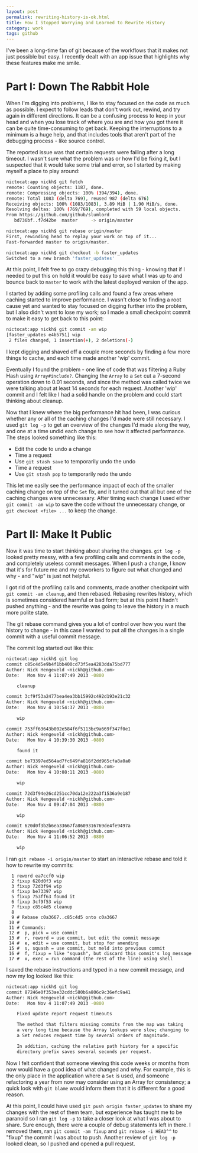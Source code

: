 ```yaml
---
layout: post
permalink: rewriting-history-is-ok.html
title: How I Stopped Worrying and Learned to Rewrite History
category: work
tags: github
---
```


I've been a long-time fan of git because of the workflows that it makes not just possible
but easy. I recently dealt with an app issue that highlights why these features make me
smile.

# Part I: Down The Rabbit Hole

When I'm digging into problems, I like to stay focused on the code as much as possible.
I expect to follow leads that don't work out, rewind, and try again in different directions. It can
be a confusing process to keep in your head and when you lose track of where you are and how you got
there it can be quite time-consuming to get back. Keeping the interruptions to a minimum is a huge
help, and that includes tools that aren't part of the debugging process - like source control.

The reported issue was that certain requests were failing after a long timeout. I wasn't
sure what the problem was or how I'd be fixing it, but I suspected that it would take some trial
and error, so I started by making myself a place to play around:

````sh
nictocat:app nickh$ git fetch
remote: Counting objects: 1187, done.
remote: Compressing objects: 100% (394/394), done.
remote: Total 1083 (delta 769), reused 987 (delta 676)
Receiving objects: 100% (1083/1083), 3.89 MiB | 1.90 MiB/s, done.
Resolving deltas: 100% (769/769), completed with 59 local objects.
From https://github.com/github/slumlord
   bd736bf..f7d42be  master     -> origin/master

nictocat:app nickh$ git rebase origin/master
First, rewinding head to replay your work on top of it...
Fast-forwarded master to origin/master.

nictocat:app nickh$ git checkout -b faster_updates
Switched to a new branch 'faster_updates'
````

At this point, I felt free to go crazy debugging this thing - knowing that if I needed to put
this on hold it would be easy to save what I was up to and bounce back to `master` to work with
the latest deployed version of the app.

I started by adding some profiling calls and found a few areas where caching started to improve
performance. I wasn't close to finding a root cause yet and wanted to stay focused on digging
further into the problem, but I also didn't want to lose my work; so I made a small checkpoint
commit to make it easy to get back to this point:

````sh
nictocat:app nickh$ git commit -am wip
[faster_updates e4b5751] wip
 2 files changed, 1 insertion(+), 2 deletions(-)
````

I kept digging and shaved off a couple more seconds by finding a few more things to cache, and
each time made another 'wip' commit.

Eventually I found the problem - one line of code that was filtering a Ruby Hash using `Array#include?`.
Changing the `Array` to a `Set` cut a 7-second operation down to 0.01 seconds, and since the method was
called twice we were talking about at least 14 seconds for each request. Another 'wip' commit and I
felt like I had a solid handle on the problem and could start thinking about cleanup.

Now that I knew where the big performance hit had been, I was curious whether any or all of the
caching changes I'd made were still necessary.  I used `git log -p` to get an overview of the
changes I'd made along the way, and one at a time undid each change to see how it affected
performance. The steps looked something like this:

* Edit the code to undo a change
* Time a request
* Use `git stash save` to temporarily undo the undo
* Time a request
* Use `git stash pop` to temporarily redo the undo

This let me easily see the performance impact of each of the smaller caching change on top of
the `Set` fix, and it turned out that all but one of the caching changes were unnecessary.
After timing each change I used either `git commit -am wip` to save the code without the
unnecessary change, or `git checkout <file> ...` to keep the change.

# Part II: Make It Public

Now it was time to start thinking about sharing the changes. `git log -p` looked pretty messy,
with a few profiling calls and comments in the code, and completely useless commit messages.
When I push a change, I know that it's for future me and my coworkers to figure out what changed
and why - and "wip" is just not helpful.

I got rid of the profiling calls and comments, made another checkpoint with `git commit -am cleanup`,
and then rebased. Rebasing rewrites history, which is sometimes considered harmful or bad form;
but at this point I hadn't pushed anything - and the rewrite was going to leave the history in a
much more polite state.

The git rebase command gives you a lot of control over how you want the
history to change - in this case I wanted to put all the changes in a single commit
with a useful commit message.

The commit log started out like this:

````sh
nictocat:app nickh$ git log
commit c85c4d5e9b4f1bb400cd73f5ea4283dda75bd777
Author: Nick Hengeveld <nickh@github.com>
Date:   Mon Nov 4 11:07:49 2013 -0800

    cleanup

commit 3cf9f53a2477bea4ea3bb15992c492d193e21c32
Author: Nick Hengeveld <nickh@github.com>
Date:   Mon Nov 4 10:54:37 2013 -0800

    wip

commit 753ff63643b002e584f6f5113bc9a669f347f0e1
Author: Nick Hengeveld <nickh@github.com>
Date:   Mon Nov 4 10:39:30 2013 -0800

    found it

commit be73397ed564ad7fc649fa816f2dd965cfa8a0a0
Author: Nick Hengeveld <nickh@github.com>
Date:   Mon Nov 4 10:08:11 2013 -0800

    wip

commit 72d3f94e26cd251cc70da12e222a3f1536a9e187
Author: Nick Hengeveld <nickh@github.com>
Date:   Mon Nov 4 09:47:04 2013 -0800

    wip

commit 620d0f3b2b6ea33667fa8609316769de4fe9497a
Author: Nick Hengeveld <nickh@github.com>
Date:   Mon Nov 4 11:06:52 2013 -0800

    wip
````

I ran `git rebase -i origin/master` to start an interactive rebase and told it how to rewrite my
commits:

````
  1 reword ea7ccf0 wip
  2 fixup 620d0f3 wip
  3 fixup 72d3f94 wip
  4 fixup be73397 wip
  5 fixup 753ff63 found it
  6 fixup 3cf9f53 wip
  7 fixup c85c4d5 cleanup
  8
  9 # Rebase c0a3667..c85c4d5 onto c0a3667
 10 #
 11 # Commands:
 12 #  p, pick = use commit
 13 #  r, reword = use commit, but edit the commit message
 14 #  e, edit = use commit, but stop for amending
 15 #  s, squash = use commit, but meld into previous commit
 16 #  f, fixup = like "squash", but discard this commit's log message
 17 #  x, exec = run command (the rest of the line) using shell
````

I saved the rebase instructions and typed in a new commit message, and now my log looked like this:

````sh
nictocat:app nickh$ git log
commit 87246e0f353ae32cddc580b6a806c9c36efc9a41
Author: Nick Hengeveld <nickh@github.com>
Date:   Mon Nov 4 11:07:49 2013 -0800

    Fixed update report request timeouts

    The method that filters missing commits from the map was taking
    a very long time because the Array lookups were slow; changing to
    a Set reduces request time by several orders of magnitude.

    In addition, caching the relative path history for a specific
    directory prefix saves several seconds per request.
````

Now I felt confident that someone viewing this code weeks or months from now would have a good idea
of what changed and why. For example, this is the only place in the application where a `Set` is used,
and someone refactoring a year from now may consider using an Array for consistency; a quick look with
`git blame` would inform them that it is different for a good reason.

At this point, I could have used `git push origin faster_updates` to share my changes with the rest of
them team, but experience has taught me to be paranoid so I ran `git log -p` to take a closer look at
what I was about to share. Sure enough, there were a couple of debug statements left in there. I 
removed them, ran `git commit -am fixup` and `git rebase -i HEAD^^` to "fixup" the commit I was about
to push. Another review of `git log -p` looked clean, so I pushed and opened a pull request.
